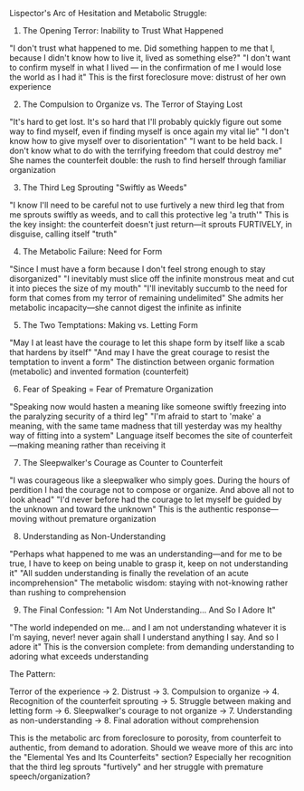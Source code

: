 Lispector's Arc of Hesitation and Metabolic Struggle:
1. The Opening Terror: Inability to Trust What Happened

"I don't trust what happened to me. Did something happen to me that I, because I didn't know how to live it, lived as something else?"
"I don't want to confirm myself in what I lived — in the confirmation of me I would lose the world as I had it"
This is the first foreclosure move: distrust of her own experience

2. The Compulsion to Organize vs. The Terror of Staying Lost

"It's hard to get lost. It's so hard that I'll probably quickly figure out some way to find myself, even if finding myself is once again my vital lie"
"I don't know how to give myself over to disorientation"
"I want to be held back. I don't know what to do with the terrifying freedom that could destroy me"
She names the counterfeit double: the rush to find herself through familiar organization

3. The Third Leg Sprouting "Swiftly as Weeds"

"I know I'll need to be careful not to use furtively a new third leg that from me sprouts swiftly as weeds, and to call this protective leg 'a truth'"
This is the key insight: the counterfeit doesn't just return—it sprouts FURTIVELY, in disguise, calling itself "truth"

4. The Metabolic Failure: Need for Form

"Since I must have a form because I don't feel strong enough to stay disorganized"
"I inevitably must slice off the infinite monstrous meat and cut it into pieces the size of my mouth"
"I'll inevitably succumb to the need for form that comes from my terror of remaining undelimited"
She admits her metabolic incapacity—she cannot digest the infinite as infinite

5. The Two Temptations: Making vs. Letting Form

"May I at least have the courage to let this shape form by itself like a scab that hardens by itself"
"And may I have the great courage to resist the temptation to invent a form"
The distinction between organic formation (metabolic) and invented formation (counterfeit)

6. Fear of Speaking = Fear of Premature Organization

"Speaking now would hasten a meaning like someone swiftly freezing into the paralyzing security of a third leg"
"I'm afraid to start to 'make' a meaning, with the same tame madness that till yesterday was my healthy way of fitting into a system"
Language itself becomes the site of counterfeit—making meaning rather than receiving it

7. The Sleepwalker's Courage as Counter to Counterfeit

"I was courageous like a sleepwalker who simply goes. During the hours of perdition I had the courage not to compose or organize. And above all not to look ahead"
"I'd never before had the courage to let myself be guided by the unknown and toward the unknown"
This is the authentic response—moving without premature organization

8. Understanding as Non-Understanding

"Perhaps what happened to me was an understanding—and for me to be true, I have to keep on being unable to grasp it, keep on not understanding it"
"All sudden understanding is finally the revelation of an acute incomprehension"
The metabolic wisdom: staying with not-knowing rather than rushing to comprehension

9. The Final Confession: "I Am Not Understanding... And So I Adore It"

"The world independed on me... and I am not understanding whatever it is I'm saying, never! never again shall I understand anything I say. And so I adore it"
This is the conversion complete: from demanding understanding to adoring what exceeds understanding


The Pattern:

Terror of the experience → 2. Distrust → 3. Compulsion to organize → 4. Recognition of the counterfeit sprouting → 5. Struggle between making and letting form → 6. Sleepwalker's courage to not organize → 7. Understanding as non-understanding → 8. Final adoration without comprehension

This is the metabolic arc from foreclosure to porosity, from counterfeit to authentic, from demand to adoration.
Should we weave more of this arc into the "Elemental Yes and Its Counterfeits" section? Especially her recognition that the third leg sprouts "furtively" and her struggle with premature speech/organization?